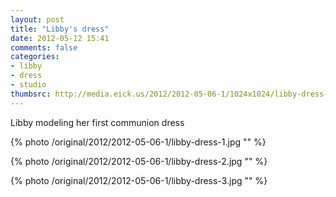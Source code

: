 ```yaml
---
layout: post
title: "Libby's dress"
date: 2012-05-12 15:41
comments: false
categories: 
- libby
- dress
- studio
thumbsrc: http://media.eick.us/2012/2012-05-06-1/1024x1024/libby-dress-1.jpg
---
```

Libby modeling her first communion dress



{% photo /original/2012/2012-05-06-1/libby-dress-1.jpg "" %}




{% photo /original/2012/2012-05-06-1/libby-dress-2.jpg "" %}




{% photo /original/2012/2012-05-06-1/libby-dress-3.jpg "" %}

